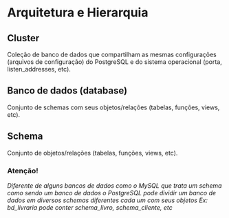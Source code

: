 # Arquitetura e Hierarquia

## Cluster
Coleção de banco de dados que compartilham as mesmas configurações (arquivos de configuração) do PostgreSQL e do sistema operacional (porta, listen_addresses, etc).

## Banco de dados (database)
Conjunto de schemas com seus objetos/relações (tabelas, funções, views, etc).

## Schema
Conjunto de objetos/relações (tabelas, funções, views, etc).

### **Atenção**!
*Diferente de alguns bancos de dados como o MySQL que trata um schema como sendo um banco de dados o PostgreSQL pode dividir um banco de dados em diversos schemas diferentes cada um com seus objetos Ex: bd_livraria pode conter schema_livro, schema_cliente, etc* 